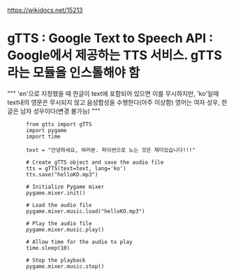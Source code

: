 
https://wikidocs.net/15213

# gTTS : Google Text to Speech API : Google에서 제공하는 TTS 서비스. gTTS라는 모듈을 인스톨해야 함
"""
    'en'으로 지정했을 때 한글이 text에 포함되어 있으면 이를 무시하지만, 'ko'일때 text내의 영문은 무시되지 않고 음성합성을 수행한다(아주 이상함)
    영어는 여자 성우, 한글은 남자 성우이다(변경 불가능)
"""

    
          from gtts import gTTS
          import pygame
          import time
          
          text = "안녕하세요, 여러분. 파이썬으로 노는 것은 재미있습니다!!!"
          
          # Create gTTS object and save the audio file
          tts = gTTS(text=text, lang='ko')
          tts.save("helloKO.mp3")
          
          # Initialize Pygame mixer
          pygame.mixer.init()
          
          # Load the audio file
          pygame.mixer.music.load("helloKO.mp3")
          
          # Play the audio file
          pygame.mixer.music.play()
          
          # Allow time for the audio to play
          time.sleep(10)
          
          # Stop the playback
          pygame.mixer.music.stop()
